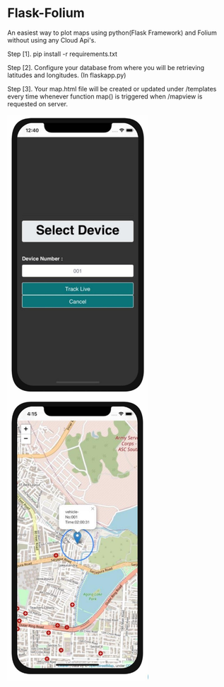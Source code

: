 # Flask-Folium
An easiest way to plot maps using python(Flask Framework) and Folium without using any Cloud Api's.


Step [1]. pip install -r requirements.txt

Step [2]. Configure your database from where you will be retrieving latitudes and longitudes. (In flaskapp.py)

Step [3]. Your map.html file will be created or updated under /templates every time whenever function map() is triggered when /mapview is    requested on server.

<a href="https://github.com/Vaishya26/Flask-Folium/blob/master/home.jpeg"><img src="https://github.com/Vaishya26/Flask-Folium/blob/master/home.jpeg" align="center" height="640" width="319" ></a>
<a href="https://github.com/Vaishya26/Flask-Folium/blob/master/mapView.jpeg"><img src="https://github.com/Vaishya26/Flask-Folium/blob/master/mapView.jpeg" align="center" height="640" width="319" ></a>
